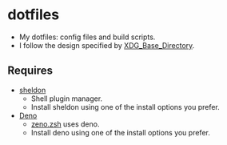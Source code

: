 # dotfiles

- My dotfiles: config files and build scripts.
- I follow the design specified by [XDG_Base_Directory](https://wiki.archlinux.org/title/XDG_Base_Directory).
  
## Requires

- [sheldon](https://github.com/rossmacarthur/sheldon)
  - Shell plugin manager.
  - Install sheldon using one of the install options you prefer.
- [Deno](https://deno.com/)
  - [zeno.zsh](https://github.com/yuki-yano/zeno.zsh) uses deno.
  - Install deno using one of the install options you prefer.
